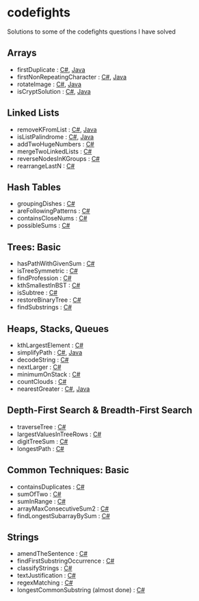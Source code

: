 # codefights
Solutions to some of the codefights questions I have solved

Arrays
------
* firstDuplicate : [C#](https://github.com/mbaldini/codefights/blob/master/firstDuplicate.cs), [Java](https://github.com/mbaldini/codefights/blob/master/firstDuplicate.java)
* firstNonRepeatingCharacter : [C#](https://github.com/mbaldini/codefights/blob/master/firstNonRepeatingCharacter.cs), [Java](https://github.com/mbaldini/codefights/blob/master/firstNonRepeatingCharacter.java)
* rotateImage : [C#](https://github.com/mbaldini/codefights/blob/master/rotateImage.cs), [Java](https://github.com/mbaldini/codefights/blob/master/rotateImage.java)
* isCryptSolution : [C#](https://github.com/mbaldini/codefights/blob/master/isCryptSolution.cs), [Java](https://github.com/mbaldini/codefights/blob/master/isCryptSolution.java)

Linked Lists
------------
* removeKFromList : [C#](https://github.com/mbaldini/codefights/blob/master/removeKFromList.cs), [Java](https://github.com/mbaldini/codefights/blob/master/removeKFromList.java)
* isListPalindrome : [C#](https://github.com/mbaldini/codefights/blob/master/isListPalindrome.cs), [Java](https://github.com/mbaldini/codefights/blob/master/isListPalindrome.java)
* addTwoHugeNumbers : [C#](https://github.com/mbaldini/codefights/blob/master/addTwoHugeNumbers.cs)
* mergeTwoLinkedLists : [C#](https://github.com/mbaldini/codefights/blob/master/mergeTwoLinkedLists.cs)
* reverseNodesInKGroups : [C#](https://github.com/mbaldini/codefights/blob/master/reverseNodesInKGroups.cs)
* rearrangeLastN : [C#](https://github.com/mbaldini/codefights/blob/master/rearrangeLastN.cs)

Hash Tables
-----------
* groupingDishes : [C#](https://github.com/mbaldini/codefights/blob/master/groupingDishes.cs)
* areFollowingPatterns : [C#](https://github.com/mbaldini/codefights/blob/master/areFollowingPatterns.cs)
* containsCloseNums : [C#](https://github.com/mbaldini/codefights/blob/master/containsCloseNums.cs)
* possibleSums : [C#](https://github.com/mbaldini/codefights/blob/master/possibleSums.cs)

Trees: Basic
------------
* hasPathWithGivenSum : [C#](https://github.com/mbaldini/codefights/blob/master/hasPathWithGivenSum.cs)
* isTreeSymmetric : [C#](https://github.com/mbaldini/codefights/blob/master/isTreeSymmetric.cs)
* findProfession : [C#](https://github.com/mbaldini/codefights/blob/master/findProfession.cs)
* kthSmallestInBST : [C#](https://github.com/mbaldini/codefights/blob/master/kthSmallestInBST.cs)
* isSubtree : [C#](https://github.com/mbaldini/codefights/blob/master/isSubtree.cs)
* restoreBinaryTree : [C#](https://github.com/mbaldini/codefights/blob/master/restoreBinaryTree.cs)
* findSubstrings : [C#](https://github.com/mbaldini/codefights/blob/master/findSubstrings.cs)

Heaps, Stacks, Queues
---------------------
* kthLargestElement : [C#](https://github.com/mbaldini/codefights/blob/master/kthLargestElement.cs)
* simplifyPath : [C#](https://github.com/mbaldini/codefights/blob/master/simplifyPath.cs), [Java](https://github.com/mbaldini/codefights/blob/master/simplyPath.java)
* decodeString : [C#](https://github.com/mbaldini/codefights/blob/master/decodeString.cs)
* nextLarger : [C#](https://github.com/mbaldini/codefights/blob/master/nextLarger.cs)
* minimumOnStack : [C#](https://github.com/mbaldini/codefights/blob/master/minimumOnStack.cs)
* countClouds : [C#](https://github.com/mbaldini/codefights/blob/master/countClouds.cs)
* nearestGreater : [C#](https://github.com/mbaldini/codefights/blob/master/nearestGreater.cs), [Java](https://github.com/mbaldini/codefights/blob/master/nearestGreater.java)

Depth-First Search & Breadth-First Search
-----------------------------------------
* traverseTree : [C#](https://github.com/mbaldini/codefights/blob/master/traverseTree.cs)
* largestValuesInTreeRows : [C#](https://github.com/mbaldini/codefights/blob/master/largestValuesInTreeRows.cs)
* digitTreeSum : [C#](https://github.com/mbaldini/codefights/blob/master/digitTreeSum.cs)
* longestPath : [C#](https://github.com/mbaldini/codefights/blob/master/longestPath.cs)

Common Techniques: Basic
------------------------
* containsDuplicates : [C#](https://github.com/mbaldini/codefights/blob/master/containsDuplicates.cs)
* sumOfTwo : [C#](https://github.com/mbaldini/codefights/blob/master/sumOfTwo.cs)
* sumInRange : [C#](https://github.com/mbaldini/codefights/blob/master/sumInRange.cs)
* arrayMaxConsecutiveSum2 : [C#](https://github.com/mbaldini/codefights/blob/master/arrayMaxConsecutiveSum2.cs)
* findLongestSubarrayBySum : [C#](https://github.com/mbaldini/codefights/blob/master/findLongestSubarrayBySum.cs)

Strings
-------
* amendTheSentence : [C#](https://github.com/mbaldini/codefights/blob/master/amendTheSentence.cs)
* findFirstSubstringOccurrence : [C#](https://github.com/mbaldini/codefights/blob/master/findFirstSubstringOccurrence.cs)
* classifyStrings : [C#](https://github.com/mbaldini/codefights/blob/master/classifyStrings.cs)
* textJustification : [C#](https://github.com/mbaldini/codefights/blob/master/textJustification.cs)
* regexMatching : [C#](https://github.com/mbaldini/codefights/blob/master/regexMatching.cs)
* longestCommonSubstring (almost done) : [C#](https://github.com/mbaldini/codefights/blob/master/longestCommonSubstring.cs)
